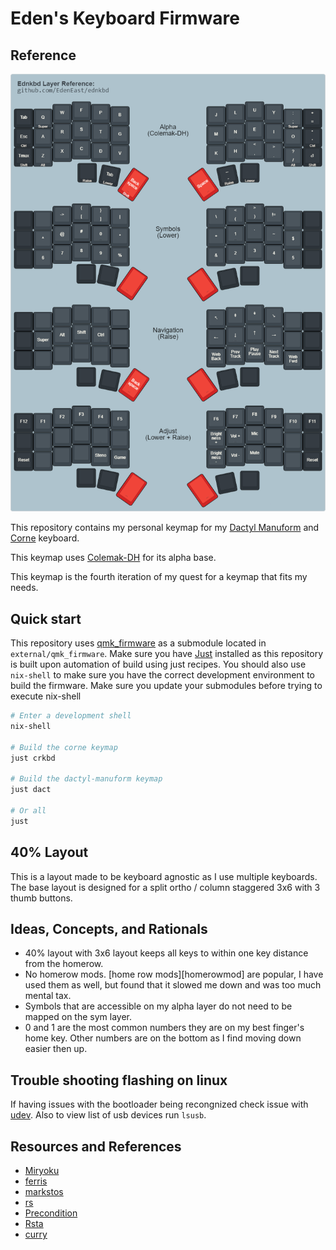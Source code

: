 # Eden's Keyboard Firmware

## Reference

[![](./resources/ednkbd.png)][reference]

[reference]: http://www.keyboard-layout-editor.com/#/gists/e54a951ac17ec4a22ba0da91d7e1c954

This repository contains my personal keymap for my [Dactyl Manuform][dactman-repo] and [Corne] keyboard.

This keymap uses [Colemak-DH] for its alpha base.

This keymap is the fourth iteration of my quest for a keymap that fits my needs.

[colemak-dh]: https://colemakmods.github.io/mod-dh/
[rs]: https://github.com/qmk/qmk_firmware/blob/2d5c16/keyboards/crkbd/keymaps/rs/readme.md
[miryoku]: https://github.com/manna-harbour/qmk_firmware/blob/miryoku/users/manna-harbour_miryoku/miryoku.org
[dactman-repo]: https://github.com/edeneast/dactyl-manuform
[corne]: https://github.com/foostan/crkbd

## Quick start

This repository uses [qmk_firmware] as a submodule located in `external/qmk_firmware`. Make sure you
have [Just] installed as this repository is built upon automation of build using just recipes. You
should also use `nix-shell` to make sure you have the correct development environment to build the
firmware. Make sure you update your submodules before trying to execute nix-shell

```bash
# Enter a development shell
nix-shell

# Build the corne keymap
just crkbd

# Build the dactyl-manuform keymap
just dact

# Or all
just
```

[qmk_firmware]: https://github.com/qmk/qmk_firmware
[just]: https://github.com/casey/just

## 40% Layout

This is a layout made to be keyboard agnostic as I use multiple keyboards. The base layout is
designed for a split ortho / column staggered 3x6 with 3 thumb buttons.

## Ideas, Concepts, and Rationals

-   40% layout with 3x6 layout keeps all keys to within one key distance from the homerow.
-   No homerow mods. [home row mods][homerowmod] are popular, I have used them as well, but found that
    it slowed me down and was too much mental tax.
-   Symbols that are accessible on my alpha layer do not need to be mapped on the sym layer.
-   0 and 1 are the most common numbers they are on my best finger's home key. Other numbers are on the bottom
    as I find moving down easier then up.

## Trouble shooting flashing on linux

If having issues with the bootloader being recongnized check issue with [udev]. Also to view list of
usb devices run `lsusb`.

[udev]: https://beta.docs.qmk.fm/faqs/faq_build#linux-udev-rules-id-linux-udev-rules

## Resources and References

-   [Miryoku]
-   [ferris](https://github.com/qmk/qmk_firmware/tree/master/keyboards/ferris/keymaps/default)
-   [markstos](https://github.com/markstos/qmk_firmware/blob/markstos/keyboards/crkbd/keymaps/markstos/README.md)
-   [rs](https://github.com/qmk/qmk_firmware/tree/master/keyboards/crkbd/keymaps/rs)
-   [Precondition](https://github.com/precondition/dactyl-manuform-keymap/)
-   [Rsta](https://github.com/rstacruz/my_qmk_keymaps)
-   [curry](./external/qmk_firmware/users/curry/README.md)
